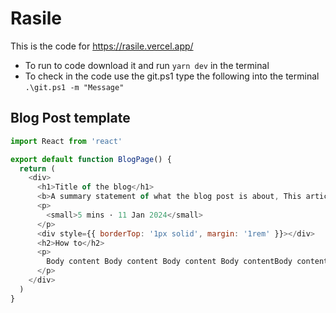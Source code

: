 ﻿# Rasile

This is the code for <https://rasile.vercel.app/>

* To run to code download it and run `yarn dev` in the terminal
* To check in the code use the git.ps1 type the following into the terminal `.\git.ps1 -m "Message"`

## Blog Post template

```javascript
import React from 'react'

export default function BlogPage() {
  return (
    <div>
      <h1>Title of the blog</h1>
      <b>A summary statement of what the blog post is about, This article is ...</b>
      <p>
        <small>5 mins · 11 Jan 2024</small>
      </p>
      <div style={{ borderTop: '1px solid', margin: '1rem' }}></div>
      <h2>How to</h2>
      <p>
        Body content Body content Body content Body contentBody contentBody contentBody content Body contentBody content
      </p>
    </div>
  )
}
```
